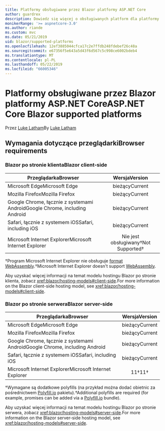 ```yaml
---
title: Platformy obsługiwane przez Blazor platformy ASP.NET Core
author: guardrex
description: Dowiedz się więcej o obsługiwanych platform dla platformy ASP.NET Core Blazor.
monikerRange: '>= aspnetcore-3.0'
ms.author: riande
ms.custom: mvc
ms.date: 05/21/2019
uid: blazor/supported-platforms
ms.openlocfilehash: 12ef3885044cfca17c2e7ffdb248fdebef26c48a
ms.sourcegitcommit: e67356f5e643a5d43f6d567c5c998ce6002bdeb4
ms.translationtype: MT
ms.contentlocale: pl-PL
ms.lasthandoff: 05/22/2019
ms.locfileid: "66005346"
---
```

# <a name="aspnet-core-blazor-supported-platforms"></a><span data-ttu-id="7d029-103">Platformy obsługiwane przez Blazor platformy ASP.NET Core</span><span class="sxs-lookup"><span data-stu-id="7d029-103">ASP.NET Core Blazor supported platforms</span></span>

<span data-ttu-id="7d029-104">Przez [Luke Latham](https://github.com/guardrex)</span><span class="sxs-lookup"><span data-stu-id="7d029-104">By [Luke Latham](https://github.com/guardrex)</span></span>

## <a name="browser-requirements"></a><span data-ttu-id="7d029-105">Wymagania dotyczące przeglądarki</span><span class="sxs-lookup"><span data-stu-id="7d029-105">Browser requirements</span></span>

### <a name="blazor-client-side"></a><span data-ttu-id="7d029-106">Blazor po stronie klienta</span><span class="sxs-lookup"><span data-stu-id="7d029-106">Blazor client-side</span></span>

| <span data-ttu-id="7d029-107">Przeglądarka</span><span class="sxs-lookup"><span data-stu-id="7d029-107">Browser</span></span>                          | <span data-ttu-id="7d029-108">Wersja</span><span class="sxs-lookup"><span data-stu-id="7d029-108">Version</span></span>               |
| -------------------------------- | :-------------------: |
| <span data-ttu-id="7d029-109">Microsoft Edge</span><span class="sxs-lookup"><span data-stu-id="7d029-109">Microsoft Edge</span></span>                   | <span data-ttu-id="7d029-110">bieżący</span><span class="sxs-lookup"><span data-stu-id="7d029-110">Current</span></span>               |
| <span data-ttu-id="7d029-111">Mozilla Firefox</span><span class="sxs-lookup"><span data-stu-id="7d029-111">Mozilla Firefox</span></span>                  | <span data-ttu-id="7d029-112">bieżący</span><span class="sxs-lookup"><span data-stu-id="7d029-112">Current</span></span>               |
| <span data-ttu-id="7d029-113">Google Chrome, łącznie z systemami Android</span><span class="sxs-lookup"><span data-stu-id="7d029-113">Google Chrome, including Android</span></span> | <span data-ttu-id="7d029-114">bieżący</span><span class="sxs-lookup"><span data-stu-id="7d029-114">Current</span></span>               |
| <span data-ttu-id="7d029-115">Safari, łącznie z systemem iOS</span><span class="sxs-lookup"><span data-stu-id="7d029-115">Safari, including iOS</span></span>            | <span data-ttu-id="7d029-116">bieżący</span><span class="sxs-lookup"><span data-stu-id="7d029-116">Current</span></span>               |
| <span data-ttu-id="7d029-117">Microsoft Internet Explorer</span><span class="sxs-lookup"><span data-stu-id="7d029-117">Microsoft Internet Explorer</span></span>      | <span data-ttu-id="7d029-118">Nie jest obsługiwany&dagger;</span><span class="sxs-lookup"><span data-stu-id="7d029-118">Not Supported&dagger;</span></span> |

<span data-ttu-id="7d029-119">&dagger;Program Microsoft Internet Explorer nie obsługuje [format WebAssembly](http://webassembly.org).</span><span class="sxs-lookup"><span data-stu-id="7d029-119">&dagger;Microsoft Internet Explorer doesn't support [WebAssembly](http://webassembly.org).</span></span>

<span data-ttu-id="7d029-120">Aby uzyskać więcej informacji na temat modelu hostingu Blazor po stronie klienta, zobacz <xref:blazor/hosting-models#client-side>.</span><span class="sxs-lookup"><span data-stu-id="7d029-120">For more information on the Blazor client-side hosting model, see <xref:blazor/hosting-models#client-side>.</span></span>

### <a name="blazor-server-side"></a><span data-ttu-id="7d029-121">Blazor po stronie serwera</span><span class="sxs-lookup"><span data-stu-id="7d029-121">Blazor server-side</span></span>

| <span data-ttu-id="7d029-122">Przeglądarka</span><span class="sxs-lookup"><span data-stu-id="7d029-122">Browser</span></span>                          | <span data-ttu-id="7d029-123">Wersja</span><span class="sxs-lookup"><span data-stu-id="7d029-123">Version</span></span>    |
| -------------------------------- | :--------: |
| <span data-ttu-id="7d029-124">Microsoft Edge</span><span class="sxs-lookup"><span data-stu-id="7d029-124">Microsoft Edge</span></span>                   | <span data-ttu-id="7d029-125">bieżący</span><span class="sxs-lookup"><span data-stu-id="7d029-125">Current</span></span>    |
| <span data-ttu-id="7d029-126">Mozilla Firefox</span><span class="sxs-lookup"><span data-stu-id="7d029-126">Mozilla Firefox</span></span>                  | <span data-ttu-id="7d029-127">bieżący</span><span class="sxs-lookup"><span data-stu-id="7d029-127">Current</span></span>    |
| <span data-ttu-id="7d029-128">Google Chrome, łącznie z systemami Android</span><span class="sxs-lookup"><span data-stu-id="7d029-128">Google Chrome, including Android</span></span> | <span data-ttu-id="7d029-129">bieżący</span><span class="sxs-lookup"><span data-stu-id="7d029-129">Current</span></span>    |
| <span data-ttu-id="7d029-130">Safari, łącznie z systemem iOS</span><span class="sxs-lookup"><span data-stu-id="7d029-130">Safari, including iOS</span></span>            | <span data-ttu-id="7d029-131">bieżący</span><span class="sxs-lookup"><span data-stu-id="7d029-131">Current</span></span>    |
| <span data-ttu-id="7d029-132">Microsoft Internet Explorer</span><span class="sxs-lookup"><span data-stu-id="7d029-132">Microsoft Internet Explorer</span></span>      | <span data-ttu-id="7d029-133">11&dagger;</span><span class="sxs-lookup"><span data-stu-id="7d029-133">11&dagger;</span></span> |

<span data-ttu-id="7d029-134">&dagger;Wymagane są dodatkowe polyfills (na przykład można dodać obietnic za pośrednictwem [Polyfill.io](https://polyfill.io/v3/) pakietu).</span><span class="sxs-lookup"><span data-stu-id="7d029-134">&dagger;Additional polyfills are required (for example, promises can be added via a [Polyfill.io](https://polyfill.io/v3/) bundle).</span></span>

<span data-ttu-id="7d029-135">Aby uzyskać więcej informacji na temat modelu hostingu Blazor po stronie serwera, zobacz <xref:blazor/hosting-models#server-side>.</span><span class="sxs-lookup"><span data-stu-id="7d029-135">For more information on the Blazor server-side hosting model, see <xref:blazor/hosting-models#server-side>.</span></span>
